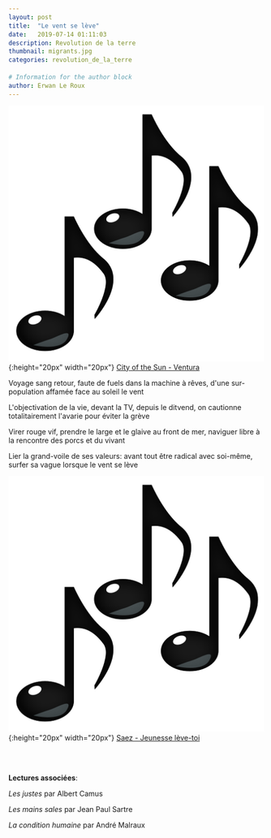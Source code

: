 ```yaml
---
layout: post
title:  "Le vent se lève"
date:   2019-07-14 01:11:03
description: Revolution de la terre
thumbnail: migrants.jpg
categories: revolution_de_la_terre

# Information for the author block
author: Erwan Le Roux
---
```





![](/assets/img/notes.png){:height="20px" width="20px"} [City of the Sun - Ventura][link1] 


Voyage sang retour, faute de fuels dans la machine à rêves, d'une sur-population affamée face au soleil le vent

L'objectivation de la vie, devant la TV, depuis le ditvend, on cautionne totalitairement l'avarie pour éviter la grève 

Virer rouge vif, prendre le large et le glaive au front de mer, naviguer libre à la rencontre des porcs et du vivant

Lier la grand-voile de ses valeurs: avant tout être radical avec soi-même, surfer sa vague lorsque le vent se lève



![](/assets/img/notes.png){:height="20px" width="20px"} [Saez - Jeunesse lève-toi][link2] 

[link1]: https://www.youtube.com/watch?v=DdaqFwuaY0g
[link2]: https://www.youtube.com/watch?v=x5DpM2narOU

<br/>
<br/>

**Lectures associées**: 

_Les justes_ par Albert Camus 

_Les mains sales_ par Jean Paul Sartre

_La condition humaine_ par André Malraux
